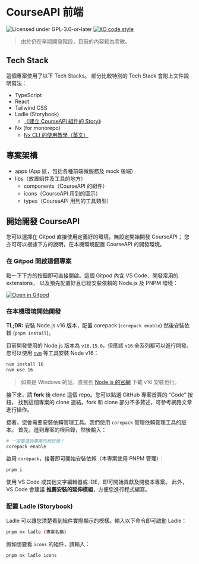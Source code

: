 # CourseAPI 前端

![Licensed under GPL-3.0-or-later](https://img.shields.io/github/license/Open-Edu-Tw/courseapi-fe)
[![XO code style](https://img.shields.io/badge/code_style-XO-5ed9c7.svg)](https://github.com/xojs/xo)

> 由於仍在早期開發階段，目前的內容較為零散。

## Tech Stack

這個專案使用了以下 Tech Stacks。
部分比較特別的 Tech Stack 會附上文件說明寫法：

- TypeScript
- React
- Tailwind CSS
- Ladle (Storybook)
  - [《建立 CourseAPI 組件的 Story》](./docs/make-component-story.md)
- Nx (for monorepo)
  - [Nx CLI 的使用教學（英文）](https://nx.dev/using-nx/nx-cli)

## 專案架構

- apps (App 區，包括各種前端微服務及 mock 後端)
- libs（放置組件及工具的地方）
  - components（CourseAPI 的組件）
  - icons（CourseAPI 用到的圖示）
  - types（CourseAPI 用到的工具類型）

## 開始開發 CourseAPI

您可以選擇在 Gitpod 直接使用定義好的環境，無設定開始開發 CourseAPI；
您亦可可以根據下方的說明，在本機環境配置 CourseAPI 的開發環境。

### 在 Gitpod 開啟這個專案

點一下下方的按鈕即可直接開啟。這個 Gitpod 內含 VS Code、開發常用的 extensions，
以及預先配置好且已經安裝依賴的 Node.js 及 PNPM 環境：

[![Open in Gitpod](https://gitpod.io/button/open-in-gitpod.svg)](https://gitpod.io/#https://github.com/Open-Edu-Tw/courseapi-fe)

### 在本機環境開始開發

**TL;DR:** 安裝 Node.js v16 版本，配置 corepack (`corepack enable`) 然後安裝依賴 (`pnpm install`)。

目前開發使用的 Node.js 版本為 `v16.15.0`，但應該 `v16` 全系列都可以進行開發。
您可以使用 [`nvm`](https://github.com/nvm-sh/nvm) 等工具安裝 Node v16：

```bash
nvm install 16
nvm use 16
```

> 如果是 Windows 的話，直接到 [Node.js 的官網](https://nodejs.org/en/) 下載 v16 安裝也行。

接下來，請 **fork** 後 clone 這個 repo。您可以點選 GitHub 專案首頁的 “Code” 按鈕，
找到這個專案的 clone 連結。fork 和 clone 部分不多贅述，可參考網路文章進行操作。

接著，您會需要安裝依賴管理工具。我們使用 `corepack` 管理依賴管理工具的版本。
首先，進到專案的根目錄，然後輸入：

```bash
# 一定要進到專案的根目錄！
corepack enable
```

啟用 `corepack`，接著即可開始安裝依賴（本專案使用 PNPM 管理）：

```bash
pnpm i
```

使用 VS Code 或其他文字編輯器或 IDE，即可開始貢獻及開發本專案。
此外，VS Code 會建議 **推薦安裝的延伸模組**，方便您進行程式編寫。

### 配置 Ladle (Storybook)

Ladle 可以讓您清楚看到組件實際顯示的模樣。輸入以下命令即可啟動 Ladle：

```bash
pnpm nx ladle (專案名稱)
```

假如想要看 `icons` 的組件，請輸入：

```bash
pnpm nx ladle icons
```
